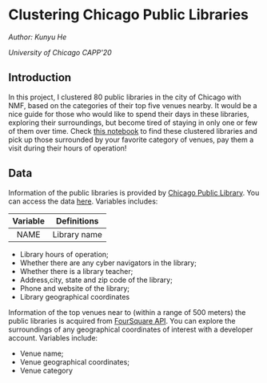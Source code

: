 # Clustering Chicago Public Libraries

*Author: Kunyu He*

*University of Chicago CAPP'20*

## Introduction

In this project, I clustered 80 public libraries in the city of Chicago with NMF, based on the categories of their top five venues nearby. It would be a nice guide for those who would like to spend their days in these libraries, exploring their surroundings, but become tired of staying in only one or few of them over time. Check [this notebook]() to find these clustered libraries and pick up those surrounded by your favorite category of venues, pay them a visit during their hours of operation!


## Data

Information of the public libraries is provided by [Chicago Public Library](https://www.chipublib.org/). You can access the data [here](https://data.cityofchicago.org/Education/Libraries-Locations-Hours-and-Contact-Information/x8fc-8rcq). Variables includes:

|Variable              | Definitions                        |
|:--------------------:|------------------------------------|
|NAME                  | Library name                       |
* Library hours of operation;
* Whether there are any cyber navigators in the library;
* Whether there is a library teacher;
* Address,city, state and zip code of the library;
* Phone and website of the library;
* Library geographical coordinates

Information of the top venues near to (within a range of 500 meters) the public libraries is acquired from [FourSquare API](https://developer.foursquare.com/). You can explore the surroundings of any geographical coordinates of interest with a developer account. Variables include:

* Venue name;
* Venue geographical coordinates;
* Venue category
